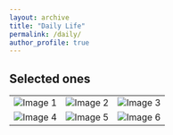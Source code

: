 ```yaml
---
layout: archive
title: "Daily Life"
permalink: /daily/
author_profile: true
---
```


## Selected ones

<table>
  <tr>
    <td><img src="Image-1" alt="Image 1"></td>
    <td><img src="Image-1" alt="Image 2"></td>
    <td><img src="Image-1" alt="Image 3"></td>
  </tr>
  <tr>
    <td><img src="Image-1" alt="Image 4"></td>
    <td><img src="Image-1" alt="Image 5"></td>
    <td><img src="Image-1" alt="Image 6"></td>
  </tr>
</table>
